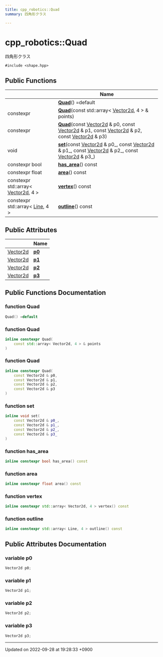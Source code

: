 ```yaml
---
title: cpp_robotics::Quad
summary: 四角形クラス 

---
```


# cpp_robotics::Quad



四角形クラス 


`#include <shape.hpp>`

## Public Functions

|                | Name           |
| -------------- | -------------- |
| | **[Quad](/cpp_robotics/doxybook/Classes/structcpp__robotics_1_1Quad/#function-quad)**() =default |
| constexpr | **[Quad](/cpp_robotics/doxybook/Classes/structcpp__robotics_1_1Quad/#function-quad)**(const std::array< [Vector2d](/cpp_robotics/doxybook/Namespaces/namespacecpp__robotics/#using-vector2d), 4 > & points) |
| constexpr | **[Quad](/cpp_robotics/doxybook/Classes/structcpp__robotics_1_1Quad/#function-quad)**(const [Vector2d](/cpp_robotics/doxybook/Namespaces/namespacecpp__robotics/#using-vector2d) & p0, const [Vector2d](/cpp_robotics/doxybook/Namespaces/namespacecpp__robotics/#using-vector2d) & p1, const [Vector2d](/cpp_robotics/doxybook/Namespaces/namespacecpp__robotics/#using-vector2d) & p2, const [Vector2d](/cpp_robotics/doxybook/Namespaces/namespacecpp__robotics/#using-vector2d) & p3) |
| void | **[set](/cpp_robotics/doxybook/Classes/structcpp__robotics_1_1Quad/#function-set)**(const [Vector2d](/cpp_robotics/doxybook/Namespaces/namespacecpp__robotics/#using-vector2d) & p0_, const [Vector2d](/cpp_robotics/doxybook/Namespaces/namespacecpp__robotics/#using-vector2d) & p1_, const [Vector2d](/cpp_robotics/doxybook/Namespaces/namespacecpp__robotics/#using-vector2d) & p2_, const [Vector2d](/cpp_robotics/doxybook/Namespaces/namespacecpp__robotics/#using-vector2d) & p3_) |
| constexpr bool | **[has_area](/cpp_robotics/doxybook/Classes/structcpp__robotics_1_1Quad/#function-has-area)**() const |
| constexpr float | **[area](/cpp_robotics/doxybook/Classes/structcpp__robotics_1_1Quad/#function-area)**() const |
| constexpr std::array< [Vector2d](/cpp_robotics/doxybook/Namespaces/namespacecpp__robotics/#using-vector2d), 4 > | **[vertex](/cpp_robotics/doxybook/Classes/structcpp__robotics_1_1Quad/#function-vertex)**() const |
| constexpr std::array< [Line](/cpp_robotics/doxybook/Classes/structcpp__robotics_1_1Line/), 4 > | **[outline](/cpp_robotics/doxybook/Classes/structcpp__robotics_1_1Quad/#function-outline)**() const |

## Public Attributes

|                | Name           |
| -------------- | -------------- |
| [Vector2d](/cpp_robotics/doxybook/Namespaces/namespacecpp__robotics/#using-vector2d) | **[p0](/cpp_robotics/doxybook/Classes/structcpp__robotics_1_1Quad/#variable-p0)**  |
| [Vector2d](/cpp_robotics/doxybook/Namespaces/namespacecpp__robotics/#using-vector2d) | **[p1](/cpp_robotics/doxybook/Classes/structcpp__robotics_1_1Quad/#variable-p1)**  |
| [Vector2d](/cpp_robotics/doxybook/Namespaces/namespacecpp__robotics/#using-vector2d) | **[p2](/cpp_robotics/doxybook/Classes/structcpp__robotics_1_1Quad/#variable-p2)**  |
| [Vector2d](/cpp_robotics/doxybook/Namespaces/namespacecpp__robotics/#using-vector2d) | **[p3](/cpp_robotics/doxybook/Classes/structcpp__robotics_1_1Quad/#variable-p3)**  |

## Public Functions Documentation

### function Quad

```cpp
Quad() =default
```


### function Quad

```cpp
inline constexpr Quad(
    const std::array< Vector2d, 4 > & points
)
```


### function Quad

```cpp
inline constexpr Quad(
    const Vector2d & p0,
    const Vector2d & p1,
    const Vector2d & p2,
    const Vector2d & p3
)
```


### function set

```cpp
inline void set(
    const Vector2d & p0_,
    const Vector2d & p1_,
    const Vector2d & p2_,
    const Vector2d & p3_
)
```


### function has_area

```cpp
inline constexpr bool has_area() const
```


### function area

```cpp
inline constexpr float area() const
```


### function vertex

```cpp
inline constexpr std::array< Vector2d, 4 > vertex() const
```


### function outline

```cpp
inline constexpr std::array< Line, 4 > outline() const
```


## Public Attributes Documentation

### variable p0

```cpp
Vector2d p0;
```


### variable p1

```cpp
Vector2d p1;
```


### variable p2

```cpp
Vector2d p2;
```


### variable p3

```cpp
Vector2d p3;
```


-------------------------------

Updated on 2022-09-28 at 19:28:33 +0900